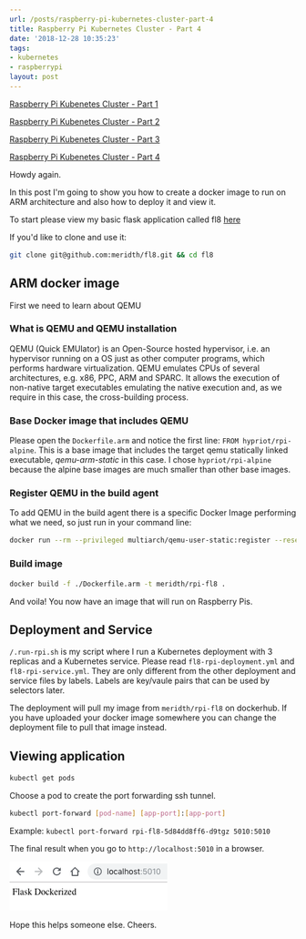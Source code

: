 ```yaml
---
url: /posts/raspberry-pi-kubernetes-cluster-part-4
title: Raspberry Pi Kubernetes Cluster - Part 4
date: '2018-12-28 10:35:23'
tags:
- kubernetes
- raspberrypi
layout: post
---
```


[Raspberry Pi Kubenetes Cluster - Part 1](/post/raspberry-pi-kubernetes-cluster-part-1)

[Raspberry Pi Kubenetes Cluster - Part 2](/post/raspberry-pi-kubernetes-cluster-part-2)

[Raspberry Pi Kubenetes Cluster - Part 3](/post/raspberry-pi-kubernetes-cluster-part-3)

[Raspberry Pi Kubenetes Cluster - Part 4](/post/raspberry-pi-kubernetes-cluster-part-4)

Howdy again.

In this post I'm going to show you how to create a docker image to run on ARM architecture and also how to deploy it and view it.

To start please view my basic flask application called fl8 [here](https://github.com/meridth/fl8)

If you'd like to clone and use it:

```bash
git clone git@github.com:meridth/fl8.git && cd fl8
```

## ARM docker image

First we need to learn about QEMU

### What is QEMU and QEMU installation

QEMU (Quick EMUlator) is an Open-Source hosted hypervisor, i.e. an hypervisor running on a OS just as other computer programs, which performs hardware virtualization. QEMU emulates CPUs of several architectures, e.g. x86, PPC, ARM and SPARC. It allows the execution of non-native target executables emulating the native execution and, as we require in this case, the cross-building process.

<!--more-->

### Base Docker image that includes QEMU

Please open the `Dockerfile.arm` and notice the first line: `FROM hypriot/rpi-alpine`.  This is a base image that includes the target qemu statically linked executable, *qemu-arm-static* in this case.  I chose `hypriot/rpi-alpine` because the alpine base images are much smaller than other base images.

### Register QEMU in the build agent

To add QEMU in the build agent there is a specific Docker Image performing what we need, so just run in your command line:

```bash
docker run --rm --privileged multiarch/qemu-user-static:register --reset
```

### Build image

```bash
docker build -f ./Dockerfile.arm -t meridth/rpi-fl8 .
```

And voila!  You now have an image that will run on Raspberry Pis.

## Deployment and Service

`/.run-rpi.sh` is my script where I run a Kubernetes deployment with 3 replicas and a Kubernetes service.  Please read `fl8-rpi-deployment.yml` and `fl8-rpi-service.yml`.  They are only different from the other deployment and service files by labels.  Labels are key/vaule pairs that can be used by selectors later.

The deployment will pull my image from `meridth/rpi-fl8` on dockerhub.  If you have uploaded your docker image somewhere you can change the deployment file to pull that image instead.

## Viewing application

```bash
kubectl get pods
```

Choose a pod to create the port forwarding ssh tunnel.

```bash
kubectl port-forward [pod-name] [app-port]:[app-port]
```

Example:  `kubectl port-forward rpi-fl8-5d84dd8ff6-d9tgz 5010:5010`

The final result when you go to `http://localhost:5010` in a browser.

![port forward result](/img/kubernetes_cluster/port_forward.png)

Hope this helps someone else.  Cheers.

